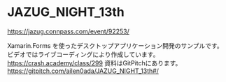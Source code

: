 # JAZUG_NIGHT_13th
https://jazug.connpass.com/event/92253/

Xamarin.Forms を使ったデスクトップアプリケーション開発のサンプルです。
ビデオではライブコーディングにより作成しています。
https://crash.academy/class/299
資料はGitPitchにあります。
https://gitpitch.com/ailen0ada/JAZUG_NIGHT_13th#/
